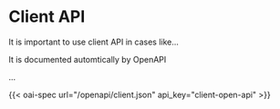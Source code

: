 # Client API

It is important to use client API in cases like...

It is documented automtically by OpenAPI

...


{{< oai-spec url="/openapi/client.json" api_key="client-open-api" >}}